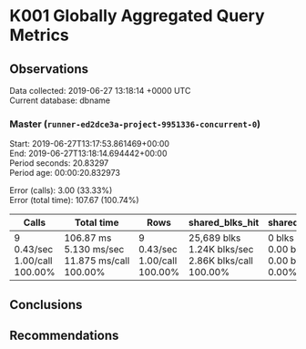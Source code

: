 # K001 Globally Aggregated Query Metrics

## Observations ##
Data collected: 2019-06-27 13:18:14 +0000 UTC  
Current database: dbname  



### Master (`runner-ed2dce3a-project-9951336-concurrent-0`) ###
Start: 2019-06-27T13:17:53.861469+00:00  
End: 2019-06-27T13:18:14.694442+00:00  
Period seconds: 20.83297  
Period age: 00:00:20.832973  

Error (calls): 3.00 (33.33%)  
Error (total time): 107.67 (100.74%)

| Calls | Total&nbsp;time | Rows | shared_blks_hit | shared_blks_read | shared_blks_dirtied | shared_blks_written | blk_read_time | blk_write_time | kcache_reads | kcache_writes | kcache_user_time_ms | kcache_system_time |
|-------|------------|------|-----------------|------------------|---------------------|---------------------|---------------|----------------|--------------|---------------|---------------------|--------------------|
|9<br/>0.43/sec<br/>1.00/call<br/>100.00% |106.87&nbsp;ms<br/>5.130&nbsp;ms/sec<br/>11.875&nbsp;ms/call<br/>100.00% |9<br/>0.43/sec<br/>1.00/call<br/>100.00% |25,689&nbsp;blks<br/>1.24K&nbsp;blks/sec<br/>2.86K&nbsp;blks/call<br/>100.00% |0&nbsp;blks<br/>0.00&nbsp;blks/sec<br/>0.00&nbsp;blks/call<br/>0.00% |0&nbsp;blks<br/>0.00&nbsp;blks/sec<br/>0.00&nbsp;blks/call<br/>0.00% |0&nbsp;blks<br/>0.00&nbsp;blks/sec<br/>0.00&nbsp;blks/call<br/>0.00% |0.00&nbsp;ms<br/>0.000&nbsp;ms/sec<br/>0.000&nbsp;ms/call<br/>0.00% |0.00&nbsp;ms<br/>0.000&nbsp;ms/sec<br/>0.000&nbsp;ms/call<br/>0.00% |0.00&nbsp;bytes<br/>0.00&nbsp;bytes/sec<br/>0.00&nbsp;bytes/call<br/>0.00% |0.00&nbsp;bytes<br/>0.00&nbsp;bytes/sec<br/>0.00&nbsp;bytes/call<br/>0.00% |0.00&nbsp;ms<br/>0.000&nbsp;ms/sec<br/>0.000&nbsp;ms/call<br/>0.00% |0.00&nbsp;ms<br/>0.000&nbsp;ms/sec<br/>0.000&nbsp;ms/call<br/>0.00%|





## Conclusions ##


## Recommendations ##

